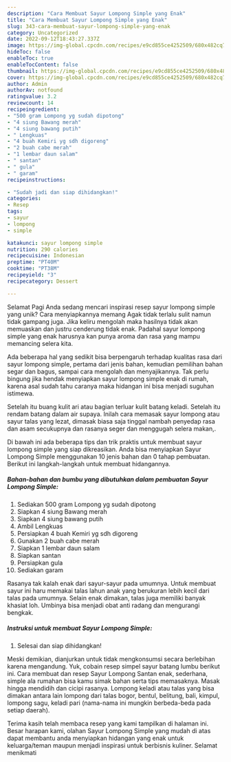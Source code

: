 ```yaml
---
description: "Cara Membuat Sayur Lompong Simple yang Enak"
title: "Cara Membuat Sayur Lompong Simple yang Enak"
slug: 343-cara-membuat-sayur-lompong-simple-yang-enak
category: Uncategorized
date: 2022-09-12T18:43:27.337Z
image: https://img-global.cpcdn.com/recipes/e9cd855ce4252509/680x482cq70/sayur-lompong-simple-foto-resep-utama.jpg
hideToc: false
enableToc: true
enableTocContent: false
thumbnail: https://img-global.cpcdn.com/recipes/e9cd855ce4252509/680x482cq70/sayur-lompong-simple-foto-resep-utama.jpg
cover: https://img-global.cpcdn.com/recipes/e9cd855ce4252509/680x482cq70/sayur-lompong-simple-foto-resep-utama.jpg
author: Admin
authorAv: notfound
ratingvalue: 3.2
reviewcount: 14
recipeingredient:
- "500 gram Lompong yg sudah dipotong"
- "4 siung Bawang merah"
- "4 siung bawang putih"
- " Lengkuas"
- "4 buah Kemiri yg sdh digoreng"
- "2 buah cabe merah"
- "1 lembar daun salam"
- " santan"
- " gula"
- " garam"
recipeinstructions:

- "Sudah jadi dan siap dihidangkan!"
categories:
- Resep
tags:
- sayur
- lompong
- simple

katakunci: sayur lompong simple 
nutrition: 290 calories
recipecuisine: Indonesian
preptime: "PT40M"
cooktime: "PT38M"
recipeyield: "3"
recipecategory: Dessert

---
```



Selamat Pagi Anda sedang mencari inspirasi resep sayur lompong simple yang unik? Cara menyiapkannya memang Agak tidak terlalu sulit namun tidak gampang juga. Jika keliru mengolah maka hasilnya tidak akan memuaskan dan justru cenderung tidak enak. Padahal sayur lompong simple yang enak harusnya kan punya aroma dan rasa yang mampu memancing selera kita.


Ada beberapa hal yang sedikit bisa berpengaruh terhadap kualitas rasa dari sayur lompong simple, pertama dari jenis bahan, kemudian pemilihan bahan segar dan bagus, sampai cara mengolah dan menyajikannya. Tak perlu bingung jika hendak menyiapkan sayur lompong simple enak di rumah, karena asal sudah tahu caranya maka hidangan ini bisa menjadi suguhan istimewa.

Setelah itu buang kulit ari atau bagian terluar kulit batang keladi. Setelah itu rendam batang dalam air supaya. Inilah cara memasak sayur lompong atau sayur talas yang lezat, dimasak biasa saja tinggal nambah penyedap rasa dan asam secukupnya dan rasanya seger dan menggugah selera makan,.


Di bawah ini ada beberapa tips dan trik praktis untuk membuat sayur lompong simple yang siap dikreasikan. Anda bisa menyiapkan Sayur Lompong Simple menggunakan 10 jenis bahan dan 0 tahap pembuatan. Berikut ini langkah-langkah untuk membuat hidangannya.

<!--inarticleads1-->

##### Bahan-bahan dan bumbu yang dibutuhkan dalam pembuatan Sayur Lompong Simple:

1. Sediakan 500 gram Lompong yg sudah dipotong
1. Siapkan 4 siung Bawang merah
1. Siapkan 4 siung bawang putih
1. Ambil  Lengkuas
1. Persiapkan 4 buah Kemiri yg sdh digoreng
1. Gunakan 2 buah cabe merah
1. Siapkan 1 lembar daun salam
1. Siapkan  santan
1. Persiapkan  gula
1. Sediakan  garam


Rasanya tak kalah enak dari sayur-sayur pada umumnya. Untuk membuat sayur ini haru memakai talas lahun anak yang berukuran lebih kecil dari talas pada umumnya. Selain enak dimakan, talas juga memiliki banyak khasiat loh. Umbinya bisa menjadi obat anti radang dan mengurangi bengkak. 

<!--inarticleads2-->

##### Instruksi untuk membuat Sayur Lompong Simple:


1. Selesai dan siap dihidangkan!

Meski demikian, dianjurkan untuk tidak mengkonsumsi secara berlebihan karena mengandung. Yuk, cobain resep simpel sayur batang lumbu berikut ini. Cara membuat dan resep Sayur Lompong Santan enak, sederhana, simple ala rumahan bisa kamu simak bahan serta tips memasaknya. Masak hingga mendidih dan cicipi rasanya. Lompong keladi atau talas yang bisa dimakan antara lain lompong dari talas bogor, bentul, belitung, bali, kimpul, lompong sagu, keladi pari (nama-nama ini mungkin berbeda-beda pada setiap daerah). 

Terima kasih telah membaca resep yang kami tampilkan di halaman ini. Besar harapan kami, olahan Sayur Lompong Simple yang mudah di atas dapat membantu anda menyiapkan hidangan yang enak untuk keluarga/teman maupun menjadi inspirasi untuk berbisnis kuliner. Selamat menikmati

